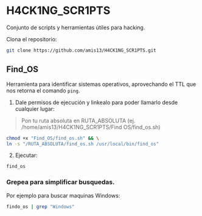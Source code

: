 # H4CK1NG_SCR1PTS
Conjunto de scripts y herramientas útiles para hacking.

Clona el repositorio:

```bash
git clone https://github.com/amis13/H4CK1NG_SCR1PTS.git
```
## Find_OS
Herramienta para identificar sistemas operativos, aprovechando el TTL que nos retorna el comando `ping`.

1. Dale permisos de ejecución y linkealo para poder llamarlo desde cualquier lugar:
> Pon tu ruta absoluta en RUTA_ABSOLUTA (ej. /home/amis13/H4CK1NG_SCR1PTS/Find OS/find_os.sh)

```bash
chmod +x "Find_OS/find_os.sh" && \
ln -s "/RUTA_ABSOLUTA/find_os.sh /usr/local/bin/find_os"
```

2. Ejecutar:

```bash
find_os
```

### Grepea para simplificar busquedas.
Por ejemplo para buscar maquinas Windows:
```bash
findo_os | grep "Windows"
```

